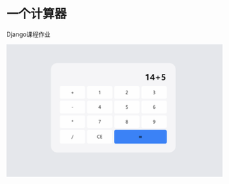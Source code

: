 # 一个计算器
Django课程作业

![image info](https://raw.githubusercontent.com/MeteorsLiu/calculator/main/calc.png)
